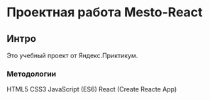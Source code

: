 # Проектная работа Mesto-React

## Интро

Это учебный проект от Яндекс.Приктикум.

### Методологии

HTML5
CSS3
JavaScript (ES6)
React (Create Reacte App)
